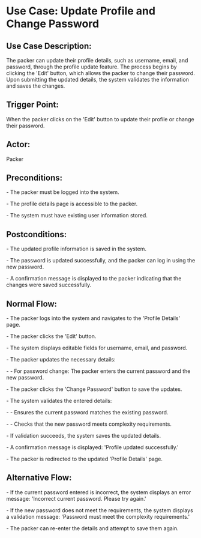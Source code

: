 ﻿# **Use Case: Update Profile and Change Password**
## **Use Case Description:**
The packer can update their profile details, such as username, email, and password, through the profile update feature. The process begins by clicking the 'Edit' button, which allows the packer to change their password. Upon submitting the updated details, the system validates the information and saves the changes.
## **Trigger Point:**
When the packer clicks on the 'Edit' button to update their profile or change their password.
## **Actor:**
Packer
## **Preconditions:**
\- The packer must be logged into the system.

\- The profile details page is accessible to the packer.

\- The system must have existing user information stored.
## **Postconditions:**
\- The updated profile information is saved in the system.

\- The password is updated successfully, and the packer can log in using the new password.

\- A confirmation message is displayed to the packer indicating that the changes were saved successfully.
## **Normal Flow:**
\- The packer logs into the system and navigates to the 'Profile Details' page.

\- The packer clicks the 'Edit' button.

\- The system displays editable fields for username, email, and password.

\- The packer updates the necessary details:

\-    - For password change: The packer enters the current password and the new password.

\- The packer clicks the 'Change Password' button to save the updates.

\- The system validates the entered details:

\-    - Ensures the current password matches the existing password.

\-    - Checks that the new password meets complexity requirements.

\- If validation succeeds, the system saves the updated details.

\- A confirmation message is displayed: 'Profile updated successfully.'

\- The packer is redirected to the updated 'Profile Details' page.
## **Alternative Flow:**
\- If the current password entered is incorrect, the system displays an error message: 'Incorrect current password. Please try again.'

\- If the new password does not meet the requirements, the system displays a validation message: 'Password must meet the complexity requirements.'

\- The packer can re-enter the details and attempt to save them again.
